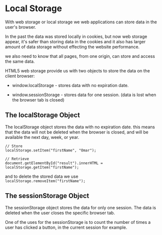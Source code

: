 # Local Storage

With web storage or local storage we web applications can store data in the user's browser.

In the past the data was stored locally in cookies, but now web storage appear, it's safer than storing data in the cookies and it also has larger amount of data storage without effecting the website performance. 

we also need to know that all pages, from one origin, can store and access the same data.

HTML5 web storage provide us with two objects to store the data on the client browser:

* window.localStorage - stores data with no expiration date.

* window.sessionStorage - stores data for one session. (data is lost when the browser tab is closed)

## The localStorage Object

The localStorage object stores the data with no expiration date. this means that the data will not be deleted when the browser is closed, and will be available the next day, week, or year.

```
// Store
localStorage.setItem("firstName", "Omar");

// Retrieve
document.getElementById("result").innerHTML = localStorage.getItem("firstName");
```

and to delete the stored data we use
`localStorage.removeItem("firstName");`

## The sessionStorage Object

The sessionStorage object stores the data for only one session. The data is deleted when the user closes the specific browser tab.

One of the uses for the sessionStorage is to count the number of times a user has clicked a button, in the current session for example.









